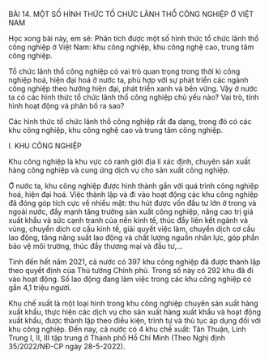 BÀI 14. MỘT SỐ HÌNH THỨC TỔ CHỨC LÃNH THỔ CÔNG NGHIỆP Ở VIỆT NAM

Học xong bài này, em sẽ:
Phân tích được một số hình thức tổ chức lãnh thổ công nghiệp ở Việt Nam: khu công nghiệp, khu công nghệ cao, trung tâm công nghiệp.

Tổ chức lãnh thổ công nghiệp có vai trò quan trọng trong thời kì công nghiệp hoá, hiện đại hoá ở nước ta, phù hợp với sự phát triển các ngành công nghiệp theo hướng hiện đại, phát triển xanh và bền vững. Vậy ở nước ta có các hình thức tổ chức lãnh thổ công nghiệp chủ yếu nào? Vai trò, tính hình hoạt động và phân bố ra sao?

Các hình thức tổ chức lãnh thổ công nghiệp rất đa dạng, trong đó có các khu công nghiệp, khu công nghệ cao và trung tâm công nghiệp.

I. KHU CÔNG NGHIỆP

Khu công nghiệp là khu vực có ranh giới địa lí xác định, chuyên sản xuất hàng công nghiệp và cung ứng dịch vụ cho sản xuất công nghiệp.

Ở nước ta, khu công nghiệp được hình thành gắn với quá trình công nghiệp hoá, hiện đại hoá. Việc thành lập và đi vào hoạt động các khu công nghiệp đã đóng góp tích cực về nhiều mặt: thu hút được vốn đầu tư lớn ở trong và ngoài nước, đẩy mạnh tăng trưởng sản xuất công nghiệp, nâng cao trị giá xuất khẩu và sức cạnh tranh của nền kinh tế, thúc đẩy liên kết ngành và vùng, chuyển dịch cơ cấu kinh tế, giải quyết việc làm, chuyển dịch cơ cấu lao động, tăng năng suất lao động và chất lượng nguồn nhân lực, góp phần bảo vệ môi trường, thúc đẩy thương mại và đầu tư,...

Tính đến hết năm 2021, cả nước có 397 khu công nghiệp đã được thành lập theo quyết định của Thủ tướng Chính phủ. Trong số này có 292 khu đã đi vào hoạt động. Số lao động đang làm việc trong các khu công nghiệp có gần 4,1 triệu người.

Khu chế xuất là một loại hình trong khu công nghiệp chuyên sản xuất hàng xuất khẩu, thực hiện các dịch vụ cho sản xuất hàng xuất khẩu và hoạt động xuất khẩu, được thành lập theo điều kiện, trình tự và thủ tục áp dụng đối với khu công nghiệp. Đến nay, cả nước có 4 khu chế xuất: Tân Thuận, Linh Trung I, II, III tập trung ở Thành phố Hồ Chí Minh (Theo Nghị định 35/2022/NĐ-CP ngày 28-5-2022).